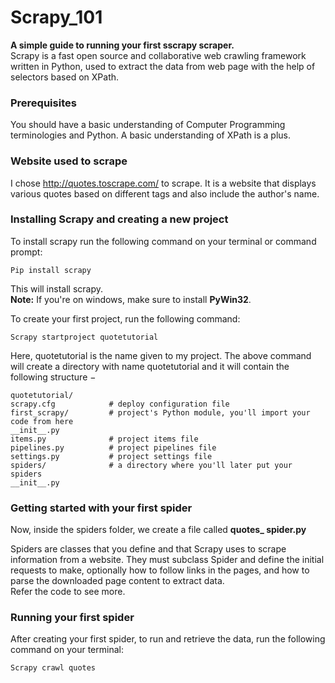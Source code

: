 # Scrapy_101
**A simple guide to running your first sscrapy scraper.** </br>
Scrapy is a fast open source and collaborative web crawling framework written in Python, used to extract the data from web page with the help of selectors based on XPath. </br>

### Prerequisites 
You should have a basic understanding of Computer Programming terminologies and Python. A basic understanding of XPath is a plus. </br>

### Website used to scrape
I chose http://quotes.toscrape.com/ to scrape. It is a website that displays various quotes based on different tags and also include the author's name. </br>

### Installing Scrapy and creating a new project
To install scrapy run the following command on your terminal or command prompt: </br>
```
Pip install scrapy
```
This will install scrapy. </br>
**Note:**  If you're on windows, make sure to install  **PyWin32**. </br>

To create your first project, run the following command: </br>
```
Scrapy startproject quotetutorial
```
Here, quotetutorial is the name given to my project.
The above command will create a directory with name quotetutorial and it will contain the following structure −
```
quotetutorial/
scrapy.cfg            # deploy configuration file
first_scrapy/         # project's Python module, you'll import your code from here
__init__.py
items.py              # project items file
pipelines.py          # project pipelines file
settings.py           # project settings file
spiders/              # a directory where you'll later put your spiders
__init__.py
```

### Getting started with your first spider
Now, inside the spiders folder, we create a file called  **quotes_ spider.py** </br>

Spiders are classes that you define and that Scrapy uses to scrape information from a website. They must subclass Spider and define the initial requests to make, optionally how to follow links in the pages, and how to parse the downloaded page content to extract data. </br>
Refer the code to see more. </br>

### Running your first spider
After creating your first spider, to run and retrieve the data, run the following command on your terminal: </br>
```
Scrapy crawl quotes
```






